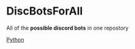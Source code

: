 # DiscBotsForAll
All of the **possible discord bots** in one repostory

<a href="./python/README.md">Python</a>